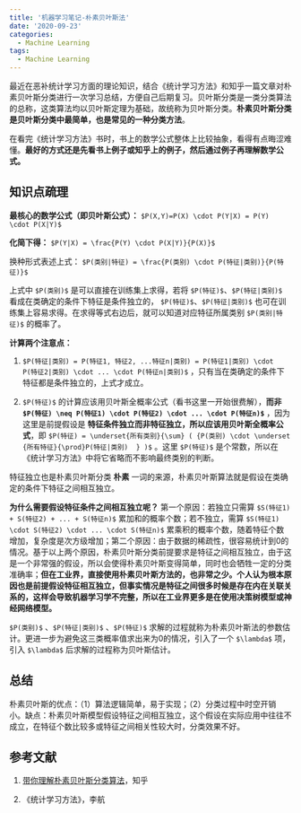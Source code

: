 ```yaml
---
title: '机器学习笔记-朴素贝叶斯法'
date: '2020-09-23'
categories:
  - Machine Learning
tags:
  - Machine Learning
---
```



最近在恶补统计学习方面的理论知识，结合《统计学习方法》和知乎一篇文章对朴素贝叶斯分类进行一次学习总结，方便自己后期复习。贝叶斯分类是一类分类算法的总称，这类算法均以贝叶斯定理为基础，故统称为贝叶斯分类。**朴素贝叶斯分类是贝叶斯分类中最简单，也是常见的一种分类方法**。

在看完《统计学习方法》书时，书上的数学公式整体上比较抽象，看得有点晦涩难懂。**最好的方式还是先看书上例子或知乎上的例子，然后通过例子再理解数学公式。** 



## 知识点疏理

**最核心的数学公式（即贝叶斯公式）：** `$P(X,Y)=P(X) \cdot P(Y|X) = P(Y) \cdot P(X|Y)$` 

**化简下得：** `$P(Y|X) = \frac{P(Y) \cdot P(X|Y)}{P(X)}$` 

换种形式表述上式： `$P(类别|特征) = \frac{P(类别) \cdot P(特征|类别)}{P(特征)}$`

上式中 `$P(类别)$` 是可以直接在训练集上求得，若将 `$P(特征)$`、`$P(特征|类别)$` 看成在类确定的条件下特征是条件独立的， `$P(特征)$`、`$P(特征|类别)$` 也可在训练集上容易求得。在求得等式右边后，就可以知道对应特征所属类别 `$P(类别|特征)$` 的概率了。



**计算两个注意点：**

1. `$P(特征|类别) = P(特征1, 特征2, ...特征n|类别) = P(特征1|类别) \cdot P(特征2|类别) \cdot ... \cdot P(特征n|类别)$` ，只有当在类确定的条件下特征都是条件独立的，上式才成立。

2. `$P(特征)$` 的计算应该用贝叶斯全概率公式（看书这里一开始很费解），**而非 `$P(特征) \neq P(特征1) \cdot P(特征2) \cdot ... \cdot P(特征n)$`** ，因为这里是前提假设是 **特征条件独立而非特征独立，所以应该用贝叶斯全概率公式**，即 `$P(特征) = \underset{所有类别}{\sum} ( {P(类别) \cdot \underset {所有特征}{\prod}P(特征|类别)  } )$` 。这里 `$P(特征)$` 是个常数，所以在《统计学习方法》中将它省略而不影响最终类别的判断。

特征独立也是朴素贝叶斯分类 **朴素** 一词的来源，朴素贝叶斯算法就是假设在类确定的条件下特征之间相互独立。



**为什么需要假设特征条件之间相互独立呢？**  第一个原因：若独立只需算 `$S(特征1) + S(特征2) + ... + S(特征n)$` 累加和的概率个数；若不独立，需算 `$S(特征1) \cdot S(特征2) \cdot ... \cdot S(特征n)$` 累乘积的概率个数，随着特征个数增加，复杂度是次方级增加；第二个原因：由于数据的稀疏性，很容易统计到0的情况。基于以上两个原因，朴素贝叶斯分类前提要求是特征之间相互独立，由于这是一个非常强的假设，所以会使得朴素贝叶斯变得简单，同时也会牺牲一定的分类准确率；**但在工业界，直接使用朴素贝叶斯方法的，也非常之少。个人认为根本原因也是前提假设特征相互独立，但事实情况是特征之间很多时候是存在内在关联关系的，这样会导致机器学习学不完整，所以在工业界更多是在使用决策树模型或神经网络模型。**  

`$P(类别)$` 、`$P(特征|类别)$` 、`$P(特征)$` 求解的过程就称为朴素贝叶斯法的参数估计。更进一步为避免这三类概率值求出来为0的情况，引入了一个 `$\lambda$` 项，引入 `$\lambda$` 后求解的过程称为贝叶斯估计。



## 总结

朴素贝叶斯的优点：（1）算法逻辑简单，易于实现；（2）分类过程中时空开销小。缺点：朴素贝叶斯模型假设特征之间相互独立，这个假设在实际应用中往往不成立，在特征个数比较多或特征之间相关性较大时，分类效果不好。



## 参考文献

1. [带你理解朴素贝叶斯分类算法](https://zhuanlan.zhihu.com/p/26262151)，知乎

2. 《统计学习方法》，李航
